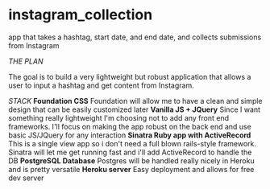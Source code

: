 # instagram_collection
app that takes a hashtag, start date, and end date, and collects submissions from Instagram

*THE PLAN*

The goal is to build a very lightweight but robust application that allows a user to input a hashtag and get content from Instagram.

*STACK*
**Foundation CSS**
Foundation will allow me to have a clean and simple design that can be easily customized later
**Vanilla JS + JQuery**
Since I want something really lightweight I'm choosing not to add any front end frameworks. I'll focus on making the app robust on the back end and use basic JS/JQuery for any interaction
**Sinatra Ruby app with ActiveRecord**
This is a single view app so i don't need a full blown rails-style framework. Sinatra will let me get running fast and i'll add ActiveRecord to handle the DB
**PostgreSQL Database**
Postgres will be handled really nicely in Heroku and is pretty versatile
**Heroku server**
Easy deployment and allows for free dev server
